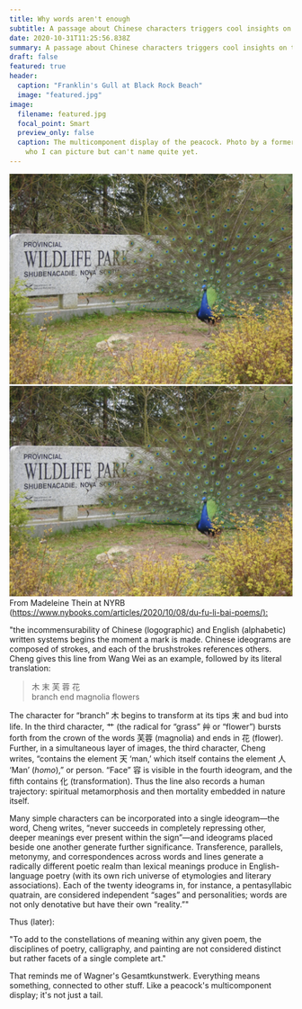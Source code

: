 ```yaml
---
title: Why words aren't enough
subtitle: A passage about Chinese characters triggers cool insights on translatability
date: 2020-10-31T11:25:56.838Z
summary: A passage about Chinese characters triggers cool insights on translatability
draft: false
featured: true
header:
  caption: "Franklin's Gull at Black Rock Beach"
  image: "featured.jpg"
image:
  filename: featured.jpg
  focal_point: Smart
  preview_only: false
  caption: The multicomponent display of the peacock. Photo by a former student,
    who I can picture but can't name quite yet.
---
```

![featured](featured.jpg)
<img src="featured.jpg" alt="peacock">
From Madeleine Thein at NYRB ([https://www.nybooks.com/articles/2020/10/08/du-fu-li-bai-poems/):](https://www.nybooks.com/articles/2020/10/08/du-fu-li-bai-poems/)

"the incommensurability of Chinese (logographic) and English (alphabetic) written systems begins the moment a mark is made. Chinese ideograms are composed of strokes, and each of the brushstrokes references others. Cheng gives this line from Wang Wei as an example, followed by its literal translation:

> 木 末 芙 蓉 花\
> branch end magnolia flowers

The character for “branch” 木 begins to transform at its tips 末 and bud into life. In the third character, 艹 (the radical for “grass” 艸 or “flower”) bursts forth from the crown of the words 芙蓉 (magnolia) and ends in 花 (flower). Further, in a simultaneous layer of images, the third character, Cheng writes, “contains the element 天 ‘man,’ which itself contains the element 人 ‘Man’ (*homo*),” or person. “Face” 容 is visible in the fourth ideogram, and the fifth contains 化 (transformation). Thus the line also records a human trajectory: spiritual metamorphosis and then mortality embedded in nature itself.

Many simple characters can be incorporated into a single ideogram—the word, Cheng writes, “never succeeds in completely repressing other, deeper meanings ever present within the sign”—and ideograms placed beside one another generate further significance. Transference, parallels, metonymy, and correspondences across words and lines generate a radically different poetic realm than lexical meanings produce in English-language poetry (with its own rich universe of etymologies and literary associations). Each of the twenty ideograms in, for instance, a pentasyllabic quatrain, are considered independent “sages” and personalities; words are not only denotative but have their own “reality.”"

Thus (later):

"To add to the constellations of meaning within any given poem, the disciplines of poetry, calligraphy, and painting are not considered distinct but rather facets of a single complete art."

That reminds me of Wagner's Gesamtkunstwerk. Everything means something, connected to other stuff. Like a peacock's multicomponent display; it's not just a tail.
